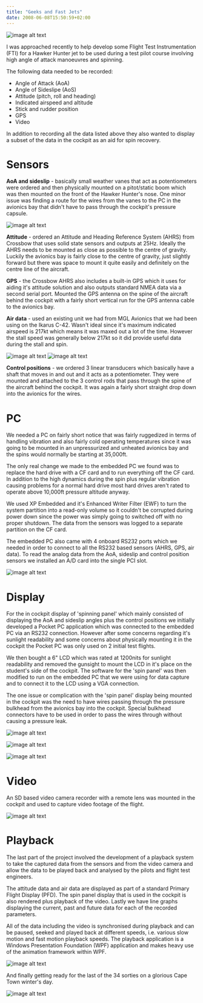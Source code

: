 ```yaml
---
title: "Geeks and Fast Jets"
date: 2008-06-08T15:50:59+02:00
---
```


![image alt text](/Hunter1.jpg)

I was approached recently to help develop some Flight Test Instrumentation (FTI) for a 
Hawker Hunter jet to be used during a test pilot course involving high angle of attack 
manoeuvres and spinning.

The following data needed to be recorded:

- Angle of Attack (AoA)
- Angle of Sideslipe (AoS)
- Attitude (pitch, roll and heading)
- Indicated airspeed and altitude
- Stick and rudder position
- GPS
- Video

In addition to recording all the data listed above they also wanted to display a subset of 
the data in the cockpit as an aid for spin recovery.

# Sensors

**AoA and sideslip** - basically small weather vanes that act as potentiometers were ordered and 
then physically mounted on a pitot/static boom which was then mounted on the front of the Hawker 
Hunter's nose. One minor issue was finding a route for the wires from the vanes to the PC in the 
avionics bay that didn't have to pass through the cockpit's pressure capsule.

![image alt text](/HunterVanes.jpg)

**Attitude** - ordered an Attitude and Heading Reference System (AHRS) from Crossbow that uses 
solid state sensors and outputs at 25Hz. Ideally the AHRS needs to be mounted as close as possible 
to the centre of gravity. Luckily the avionics bay is fairly close to the centre of gravity, just 
slightly forward but there was space to mount it quite easily and definitely on the centre line of 
the aircraft.

**GPS** - the Crossbow AHRS also includes a built-in GPS which it uses for aiding it's attitude 
solution and also outputs standard NMEA data via a second serial port. Mounted the GPS antenna on 
the spine of the aircraft behind the cockpit with a fairly short vertical run for the GPS antenna 
cable to the avionics bay.

**Air data** - used an existing unit we had from MGL Avionics that we had been using on the Ikarus C-42. 
Wasn't ideal since it's maximum indicated airspeed is 217kt which means it was maxed out a lot of the time. 
However the stall speed was generally below 217kt so it did provide useful data during the stall and spin.

![image alt text](/HunterAvionicsBay1.jpg) 
![image alt text](/HunterAvionicsBay2.jpg)

**Control positions** - we ordered 3 linear transducers which basically have a shaft that moves in and 
out and it acts as a potentiometer. They were mounted and attached to the 3 control rods that pass through 
the spine of the aircraft behind the cockpit. It was again a fairly short straight drop down into the 
avionics for the wires.

# PC

We needed a PC on fairly short notice that was fairly ruggedized in terms of handling vibration and also 
fairly cold operating temperatures since it was going to be mounted in an unpressurized and unheated avionics 
bay and the spins would normally be starting at 35,000ft.

The only real change we made to the embedded PC we found was to replace the hard drive with a CF card and 
to run everything off the CF card. In addition to the high dynamics during the spin plus regular vibration 
causing problems for a normal hard drive most hard drives aren't rated to operate above 10,000ft pressure 
altitude anyway.

We used XP Embedded and it's Enhanced Writer Filter (EWF) to turn the system partition into a read-only volume 
so it couldn't be corrupted during power down since the power was simply going to switched off with no proper 
shutdown. The data from the sensors was logged to a separate partition on the CF card.

The embedded PC also came with 4 onboard RS232 ports which we needed in order to connect to all the RS232 based 
sensors (AHRS, GPS, air data). To read the analog data from the AoA, sideslip and control position sensors we 
installed an A/D card into the single PCI slot.

![image alt text](/HunterPCDownload.jpg)

# Display

For the in cockpit display of 'spinning panel' which mainly consisted of displaying the AoA and sideslip angles 
plus the control positions we initially developed a Pocket PC application which was connected to the embedded PC 
via an RS232 connection. However after some concerns regarding it's sunlight readability and some concerns about 
physically mounting it in the cockpit the Pocket PC was only used on 2 initial test flights.

We then bought a 6" LCD which was rated at 1200nits for sunlight readability and removed the gunsight to mount the 
LCD in it's place on the student's side of the cockpit. The software for the 'spin panel' was then modified to run 
on the embedded PC that we were using for data capture and to connect it to the LCD using a VGA connection.

The one issue or complication with the 'spin panel' display being mounted in the cockpit was the need to have wires 
passing through the pressure bulkhead from the avionics bay into the cockpit. Special bulkhead connectors have to 
be used in order to pass the wires through without causing a pressure leak.

![image alt text](/HunterSpinPanel.jpg)

![image alt text](/HunterSpinPanel2.jpg)

![image alt text](/HunterCockpit.jpg)

# Video
An SD based video camera recorder with a remote lens was mounted in the cockpit and used to capture video footage 
of the flight.

![image alt text](/HunterVideoCamera.jpg)

# Playback
The last part of the project involved the development of a playback system to take the captured data from the sensors 
and from the video camera and allow the data to be played back and analysed by the pilots and flight test engineers.

The attitude data and air data are displayed as part of a standard Primary Flight Display (PFD). The spin panel display 
that is used in the cockpit is also rendered plus playback of the video. Lastly we have line graphs displaying the current, 
past and future data for each of the recorded parameters.

All of the data including the video is synchronised during playback and can be paused, seeked and played back at different 
speeds, i.e. various slow motion and fast motion playback speeds. The playback application is a Windows Presentation Foundation (WPF) 
application and makes heavy use of the animation framework within WPF.

![image alt text](/FTIPlaybackApp1.jpg)

And finally getting ready for the last of the 34 sorties on a glorious Cape Town winter's day.

![image alt text](/Hunter2.jpg)


